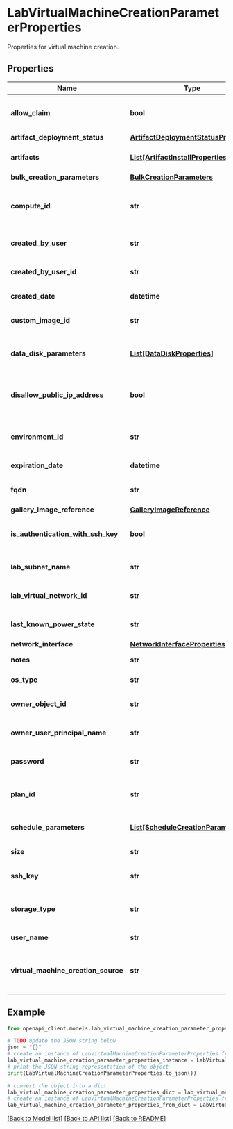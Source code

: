 # LabVirtualMachineCreationParameterProperties

Properties for virtual machine creation.

## Properties

Name | Type | Description | Notes
------------ | ------------- | ------------- | -------------
**allow_claim** | **bool** | Indicates whether another user can take ownership of the virtual machine | [optional] 
**artifact_deployment_status** | [**ArtifactDeploymentStatusProperties**](ArtifactDeploymentStatusProperties.md) |  | [optional] 
**artifacts** | [**List[ArtifactInstallProperties]**](ArtifactInstallProperties.md) | The artifacts to be installed on the virtual machine. | [optional] 
**bulk_creation_parameters** | [**BulkCreationParameters**](BulkCreationParameters.md) |  | [optional] 
**compute_id** | **str** | The resource identifier (Microsoft.Compute) of the virtual machine. | [optional] 
**created_by_user** | **str** | The email address of creator of the virtual machine. | [optional] 
**created_by_user_id** | **str** | The object identifier of the creator of the virtual machine. | [optional] 
**created_date** | **datetime** | The creation date of the virtual machine. | [optional] 
**custom_image_id** | **str** | The custom image identifier of the virtual machine. | [optional] 
**data_disk_parameters** | [**List[DataDiskProperties]**](DataDiskProperties.md) | New or existing data disks to attach to the virtual machine after creation | [optional] 
**disallow_public_ip_address** | **bool** | Indicates whether the virtual machine is to be created without a public IP address. | [optional] 
**environment_id** | **str** | The resource ID of the environment that contains this virtual machine, if any. | [optional] 
**expiration_date** | **datetime** | The expiration date for VM. | [optional] 
**fqdn** | **str** | The fully-qualified domain name of the virtual machine. | [optional] 
**gallery_image_reference** | [**GalleryImageReference**](GalleryImageReference.md) |  | [optional] 
**is_authentication_with_ssh_key** | **bool** | Indicates whether this virtual machine uses an SSH key for authentication. | [optional] 
**lab_subnet_name** | **str** | The lab subnet name of the virtual machine. | [optional] 
**lab_virtual_network_id** | **str** | The lab virtual network identifier of the virtual machine. | [optional] 
**last_known_power_state** | **str** | Last known compute power state captured in DTL | [optional] 
**network_interface** | [**NetworkInterfaceProperties**](NetworkInterfaceProperties.md) |  | [optional] 
**notes** | **str** | The notes of the virtual machine. | [optional] 
**os_type** | **str** | The OS type of the virtual machine. | [optional] 
**owner_object_id** | **str** | The object identifier of the owner of the virtual machine. | [optional] 
**owner_user_principal_name** | **str** | The user principal name of the virtual machine owner. | [optional] 
**password** | **str** | The password of the virtual machine administrator. | [optional] 
**plan_id** | **str** | The id of the plan associated with the virtual machine image | [optional] 
**schedule_parameters** | [**List[ScheduleCreationParameter]**](ScheduleCreationParameter.md) | Virtual Machine schedules to be created | [optional] 
**size** | **str** | The size of the virtual machine. | [optional] 
**ssh_key** | **str** | The SSH key of the virtual machine administrator. | [optional] 
**storage_type** | **str** | Storage type to use for virtual machine (i.e. Standard, Premium). | [optional] 
**user_name** | **str** | The user name of the virtual machine. | [optional] 
**virtual_machine_creation_source** | **str** | Tells source of creation of lab virtual machine. Output property only. | [optional] 

## Example

```python
from openapi_client.models.lab_virtual_machine_creation_parameter_properties import LabVirtualMachineCreationParameterProperties

# TODO update the JSON string below
json = "{}"
# create an instance of LabVirtualMachineCreationParameterProperties from a JSON string
lab_virtual_machine_creation_parameter_properties_instance = LabVirtualMachineCreationParameterProperties.from_json(json)
# print the JSON string representation of the object
print(LabVirtualMachineCreationParameterProperties.to_json())

# convert the object into a dict
lab_virtual_machine_creation_parameter_properties_dict = lab_virtual_machine_creation_parameter_properties_instance.to_dict()
# create an instance of LabVirtualMachineCreationParameterProperties from a dict
lab_virtual_machine_creation_parameter_properties_from_dict = LabVirtualMachineCreationParameterProperties.from_dict(lab_virtual_machine_creation_parameter_properties_dict)
```
[[Back to Model list]](../README.md#documentation-for-models) [[Back to API list]](../README.md#documentation-for-api-endpoints) [[Back to README]](../README.md)


